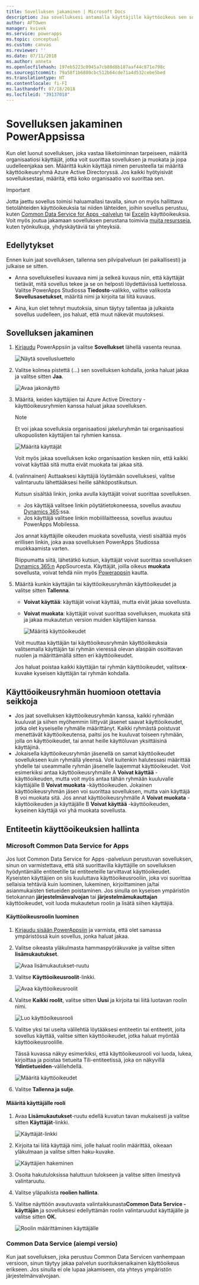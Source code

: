 ```yaml
---
title: Sovelluksen jakaminen | Microsoft Docs
description: Jaa sovelluksesi antamalla käyttäjille käyttöoikeus sen suorittamiseen tai muokkaamiseen
author: AFTOwen
manager: kvivek
ms.service: powerapps
ms.topic: conceptual
ms.custom: canvas
ms.reviewer: ''
ms.date: 07/11/2018
ms.author: anneta
ms.openlocfilehash: 197eb5223c0945a7cb80d8b187aaf44c871e798c
ms.sourcegitcommit: 79a58f1b6880cbc512b64cde71a4d532cebe5bed
ms.translationtype: HT
ms.contentlocale: fi-FI
ms.lasthandoff: 07/18/2018
ms.locfileid: "39137018"
---
```

# <a name="share-an-app-in-powerapps"></a>Sovelluksen jakaminen PowerAppsissa

Kun olet luonut sovelluksen, joka vastaa liiketoiminnan tarpeiseen, määritä organisaatiosi käyttäjät, jotka voit suorittaa sovelluksen ja muokata ja jopa uudelleenjakaa sen. Määrittä kukin käyttäjä nimen perusteella tai määritä käyttöoikeusryhmä Azure Active Directoryssä. Jos kaikki hyötyisivät sovelluksestasi, määritä, että koko organisaatio voi suorittaa sen.

> [!IMPORTANT]
> Jotta jaettu sovellus toimisi haluamallasi tavalla, sinun on myös hallittava tietolähteiden käyttöoikeuksia tai niiden lähteiden, joihin sovellus perustuu, kuten [Common Data Service for Apps -palvelun](#common-data-service-for-apps) tai [Excelin](share-app-data.md) käyttöoikeuksia. Voit myös joutua jakamaan sovelluksen perustana toimivia [muita resursseja](share-app-resources.md), kuten työnkulkuja, yhdyskäytäviä tai yhteyksiä.

## <a name="prerequisites"></a>Edellytykset

Ennen kuin jaat sovelluksen, tallenna sen pilvipalveluun (ei paikallisesti) ja julkaise se sitten.

- Anna sovelluksellesi kuvaava nimi ja selkeä kuvaus niin, että käyttäjät tietävät, mitä sovellus tekee ja se on helposti löydettävissä luettelossa. Valitse PowerApps Studiossa **Tiedosto**-valikko, valitse valikosta **Sovellusasetukset**, määritä nimi ja kirjoita tai liitä kuvaus.

- Aina, kun olet tehnyt muutoksia, sinun täytyy tallentaa ja julkaista sovellus uudelleen, jos haluat, että muut näkevät muutoksesi.

## <a name="share-an-app"></a>Sovelluksen jakaminen

1. [Kirjaudu](https://web.powerapps.com) PowerAppsiin ja valitse **Sovellukset** lähellä vasenta reunaa.

    ![Näytä sovellusluettelo](./media/share-app/file-apps.png)

1. Valitse kolmea pistettä (...) sen sovelluksen kohdalla, jonka haluat jakaa ja valitse sitten **Jaa**.

    ![Avaa jakonäyttö](./media/share-app/ellipsis-share.png)

1. Määritä, keiden käyttäjien tai Azure Active Directory -käyttöoikeusryhmien kanssa haluat jakaa sovelluksen.

    > [!NOTE]
    > Et voi jakaa sovelluksia organisaatiosi jakeluryhmän tai organisaatiosi ulkopuolisten käyttäjien tai ryhmien kanssa.

    ![Määritä käyttäjät](./media/share-app/share-list.png)

    Voit myös jakaa sovelluksen koko organisaation kesken niin, että kaikki voivat käyttää sitä mutta eivät muokata tai jakaa sitä.

1. (valinnainen) Auttaaksesi käyttäjiä löytämään sovelluksesi, valitse valintaruutu lähettääksesi heille sähköpostikutsun.

    Kutsun sisältää linkin, jonka avulla käyttäjät voivat suorittaa sovelluksen.

    - Jos käyttäjä valitsee linkin pöytätietokoneessa, sovellus avautuu [Dynamics 365](http://home.dynamics.com):ssa.
    - Jos käyttäjä valitsee linkin mobiililaitteessa, sovellus avautuu PowerApps Mobilessa.

    Jos annat käyttäjille oikeuden muokata sovellusta, viesti sisältää myös erillisen linkin, joka avaa sovelluksen PowerApps Studiossa muokkaamista varten.

    Riippumatta siitä, lähetätkö kutsun, käyttäjät voivat suorittaa sovelluksen [Dynamics 365:n](http://home.dynamics.com) AppSourcesta. Käyttäjät, joilla oikeus **muokata** sovellusta, voivat tehdä niin myös [Powerappsin](http://web.powerapps.com) kautta.

1. Määritä kunkin käyttäjän tai käyttöoikeusryhmän käyttöoikeudet ja valitse sitten **Tallenna**.

    - **Voivat käyttää**: käyttäjät voivat käyttää, mutta eivät jakaa sovellusta.
    - **Voivat muokata**: käyttäjät voivat suorittaa sovelluksen, muokata sitä ja jakaa mukautetun version muiden käyttäjien kanssa.

        ![Määritä käyttöoikeudet](./media/share-app/edit-use.png)

    Voit muuttaa käyttäjän tai käyttöoikeusryhmän käyttöoikeuksia valitsemalla käyttäjän tai ryhmän vieressä olevan alaspäin osoittavan nuolen ja määrittämällä sitten eri käyttöoikeudet.

    Jos haluat poistaa kaikki käyttäjän tai ryhmän käyttöoikeudet, valitse**x**-kuvake kyseisen käyttäjän tai ryhmän kohdalla.

## <a name="security-group-considerations"></a>Käyttöoikeusryhmän huomioon otettavia seikkoja

- Jos jaat sovelluksen käyttöoikeusryhmän kanssa, kaikki ryhmään kuuluvat ja siihen myöhemmin liittyvät jäsenet saavat käyttöoikeudet, jotka olet kyseiselle ryhmälle määrittänyt. Kaikki ryhmästä poistuvat menettävät käyttöoikeutensa, paitsi jos he kuuluvat toiseen ryhmään, jolla on käyttöoikeudet, tai annat heille käyttöluvan yksittäisinä käyttäjinä.
- Jokaisella käyttöoikeusryhmän jäsenellä on samat käyttöoikeudet sovellukseen kuin ryhmällä yleensä. Voit kuitenkin halutessasi määrittää yhdelle tai useammalle ryhmän jäsenelle laajemmat käyttöoikeudet. Voit esimerkiksi antaa käyttöoikeusryhmälle A **Voivat käyttää** -käyttöoikeuden, mutta voit myös antaa tähän ryhmään kuuluvalle käyttäjälle B **Voivat muokata** -käyttöoikeuden. Jokainen käyttöoikeusryhmän jäsen voi suorittaa sovelluksen, mutta vain käyttäjä B voi muokata sitä. Jos annat käyttöoikeusryhmälle A **Voivat muokata** -käyttöoikeuden ja käyttäjälle B **Voivat käyttää** -käyttöoikeuden, kyseinen käyttäjä voi yhä muokata sovellusta.

## <a name="manage-entity-permissions"></a>Entiteetin käyttöoikeuksien hallinta

### <a name="common-data-service-for-apps"></a>Microsoft Common Data Service for Apps

Jos luot Common Data Service for Apps -palveluun perustuvan sovelluksen, sinun on varmistettava, että sitä suorittavilla käyttäjille on sovelluksen hyödyntämälle entiteetille tai entiteeteille tarvittavat käyttöoikeudet. Kyseisten käyttäjien on siis kuuluttava käyttöoikeusrooliin, joka voi suorittaa sellaisia tehtäviä kuin luominen, lukeminen, kirjoittaminen ja/tai asianmukaisten tietueiden poistaminen. Jos sinulla on kyseisen ympäristön tietokannan **järjestelmänvalvojan** tai **järjestelmämukauttajan** käyttöoikeudet, voit luoda mukautetun roolin ja lisätä siihen käyttäjiä.

#### <a name="create-a-security-role"></a>Käyttöoikeusroolin luominen

1. [Kirjaudu sisään PowerAppsiin](https://web.powerapps.com) ja varmista, että olet samassa ympäristössä kuin sovellus, jonka haluat jakaa.

1. Valitse oikeasta yläkulmasta hammaspyöräkuvake ja valitse sitten **lisämukautukset**.

    ![Avaa lisämukautukset-ruutu](media/share-app/advanced-customizations.png)

1. Valitse **Käyttöoikeusroolit**-linkki.

    ![Avaa käyttöoikeusroolit](media/share-app/security-roles.png)

1. Valitse **Kaikki roolit**, valitse sitten **Uusi** ja kirjoita tai liitä luotavan roolin nimi.

    ![Luo käyttöoikeusrooli](media/share-app/new-role.png)

1. Valitse yksi tai useita välilehtiä löytääksesi entiteetin tai entiteetit, joita sovellus käyttää, valitse sitten käyttöoikeudet, jotka haluat myöntää käyttöoikeusroolille.

    Tässä kuvassa näkyy esimerkiksi, että käyttöoikeusrooli voi luoda, lukea, kirjoittaa ja poistaa tietueita Tili-entiteetissä, joka on näkyvillä **Ydintietueiden**-välilehdellä.

    ![Määritä käyttöoikeudet](media/share-app/grant-access.png)

1. Valitse **Tallenna ja sulje**.

#### <a name="assign-a-user-to-a-role"></a>Määritä käyttäjälle rooli

1. Avaa **Lisämukautukset**-ruutu edellä kuvatun tavan mukaisesti ja valitse sitten **Käyttäjät**-linkki.

    ![Käyttäjät-linkki](media/share-app/open-users.png)

1. Kirjoita tai liitä käyttäjä nimi, jolle haluat roolin määrittää, oikeaan yläkulmaan ja valitse sitten haku-kuvake.

    ![Käyttäjien hakeminen](media/share-app/search-users.png)

1. Osoita hakutuloksissa haluttuun tulokseen ja valitse sitten ilmestyvä valintaruutu.

1. Valitse yläpalkista **roolien hallinta**.

1. Valitse näyttöön avautuvasta valintaikkunasta**Common Data Service -käyttäjän** ja sovelluksesi edellyttämän roolin valintaruudut käyttäjälle ja valitse sitten **OK.**

    ![Roolin määrittäminen käyttäjälle](media/share-app/assign-users.png)

### <a name="common-data-service-previous-version"></a>Common Data Service (aiempi versio)

Kun jaat sovelluksen, joka perustuu Common Data Servicen vanhempaan versioon, sinun täytyy jakaa palvelun suorituksenaikainen käyttöoikeus erikseen. Jos sinulla ei ole lupaa jakamiseen, ota yhteys ympäristön järjestelmänvalvojaan.